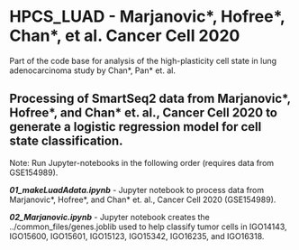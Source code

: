 # HPCS_LUAD - Marjanovic*, Hofree*, Chan*, et al. Cancer Cell 2020
Part of the code base for analysis of the high-plasticity cell state in lung adenocarcinoma study by Chan*, Pan* et. al. 

## Processing of SmartSeq2 data from Marjanovic*, Hofree*, and Chan* et. al., Cancer Cell 2020 to generate a logistic regression model for cell state classification. 

Note: Run Jupyter-notebooks in the following order (requires data from GSE154989).

**_01_makeLuadAdata.ipynb_** - Jupyter notebook to process data from Marjanovic*, Hofree*, and Chan* et. al., Cancer Cell 2020 (GSE154989). 

**_02_Marjanovic.ipynb_** - Jupyter notebook creates the ../common_files/genes.joblib used to help classify tumor cells in IGO14143, IGO15600, IGO15601, IGO15123, IGO15342, IGO16235, and IGO16318.
